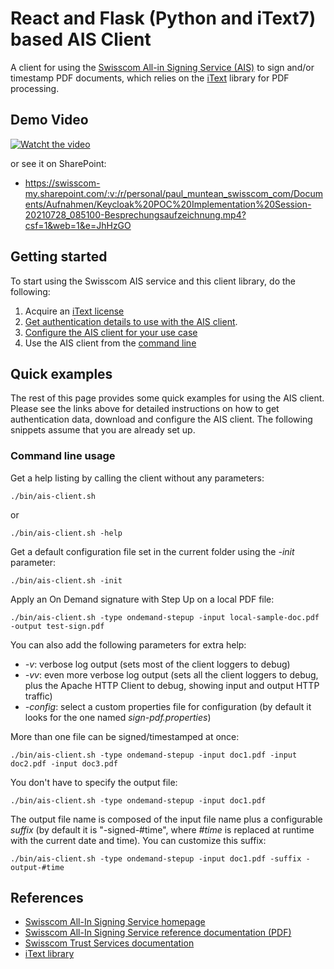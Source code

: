 # React and Flask (Python and iText7) based AIS Client

A client for using the [Swisscom All-in Signing Service (AIS)](https://www.swisscom.ch/en/business/enterprise/offer/security/all-in-signing-service.html)
to sign and/or timestamp PDF documents, which relies on the [iText](https://itextpdf.com/en) library for PDF processing.

## Demo Video

[![Watcht the video](https://i.imgur.com/BSmIo45.png)](https://youtu.be/8M9KF7xGOs4)

or see it on SharePoint:

- https://swisscom-my.sharepoint.com/:v:/r/personal/paul_muntean_swisscom_com/Documents/Aufnahmen/Keycloak%20POC%20Implementation%20Session-20210728_085100-Besprechungsaufzeichnung.mp4?csf=1&web=1&e=JhHzGO

## Getting started

To start using the Swisscom AIS service and this client library, do the following:

1. Acquire an [iText license](https://itextpdf.com/en/how-buy)
2. [Get authentication details to use with the AIS client](docs/get-authentication-details.md).
3. [Configure the AIS client for your use case](docs/configure-the-AIS-client.md)
4. Use the AIS client from the [command line](docs/use-the-AIS-client-via-CLI.md)

## Quick examples

The rest of this page provides some quick examples for using the AIS client. Please see the links
above for detailed instructions on how to get authentication data, download and configure
the AIS client. The following snippets assume that you are already set up.

### Command line usage

Get a help listing by calling the client without any parameters:

```shell
./bin/ais-client.sh
```

or

```shell
./bin/ais-client.sh -help
```

Get a default configuration file set in the current folder using the _-init_ parameter:

```shell
./bin/ais-client.sh -init
```

Apply an On Demand signature with Step Up on a local PDF file:

```shell
./bin/ais-client.sh -type ondemand-stepup -input local-sample-doc.pdf -output test-sign.pdf
```

You can also add the following parameters for extra help:

- _-v_: verbose log output (sets most of the client loggers to debug)
- _-vv_: even more verbose log output (sets all the client loggers to debug, plus the Apache HTTP Client to debug, showing input and output HTTP traffic)
- _-config_: select a custom properties file for configuration (by default it looks for the one named _sign-pdf.properties_)

More than one file can be signed/timestamped at once:

```shell
./bin/ais-client.sh -type ondemand-stepup -input doc1.pdf -input doc2.pdf -input doc3.pdf
```

You don't have to specify the output file:

```shell
./bin/ais-client.sh -type ondemand-stepup -input doc1.pdf
```

The output file name is composed of the input file name plus a configurable _suffix_ (by default it is "-signed-#time", where _#time_
is replaced at runtime with the current date and time). You can customize this suffix:

```shell
./bin/ais-client.sh -type ondemand-stepup -input doc1.pdf -suffix -output-#time
```

## References

- [Swisscom All-In Signing Service homepage](https://www.swisscom.ch/en/business/enterprise/offer/security/all-in-signing-service.html)
- [Swisscom All-In Signing Service reference documentation (PDF)](http://documents.swisscom.com/product/1000255-Digital_Signing_Service/Documents/Reference_Guide/Reference_Guide-All-in-Signing-Service-en.pdf)
- [Swisscom Trust Services documentation](https://trustservices.swisscom.com/en/downloads/)
- [iText library](https://itextpdf.com/en)
